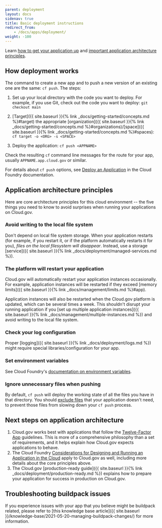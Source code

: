 ```yaml
---
parent: deployment
layout: docs
sidenav: true
title: Basic deployment instructions
redirect_from:
    - /docs/apps/deployment/
weight: -100
---
```


Learn [how to get your application up](#how-deployment-works) and [important application architecture principles](#application-architecture-principles).

## How deployment works

The command to create a new app and to push a new version of an existing one are the same: `cf push`. The steps:

1. Set up your local directory with the code you want to deploy. For example, if you use Git, check out the code you want to deploy: `git checkout main`

1. [Target]({{ site.baseurl }}{% link _docs/getting-started/concepts.md %}#target) the appropriate [organization]({{ site.baseurl }}{% link _docs/getting-started/concepts.md %}#organizations)/[space]({{ site.baseurl }}{% link _docs/getting-started/concepts.md %}#spaces): `cf target -o <ORG> -s <SPACE>`
1. Deploy the application: `cf push <APPNAME>`

Check the resulting `cf` command line messages for the route for your app, usually `APPNAME.app.cloud.gov` or similar.

For details about `cf push` options, see [Deploy an Application](https://docs.cloudfoundry.org/devguide/deploy-apps/deploy-app.html) in the Cloud Foundry documentation.

## Application architecture principles

Here are core architecture principles for this cloud environment -- the five things you need to know to avoid surprises when running your applications on Cloud.gov.

### Avoid writing to the local file system

Don't depend on local file system storage. When your application restarts (for example, if you restart it, or if the platform automatically restarts it for you), *files on the local filesystem will disappear*. Instead, use a storage [service]({{ site.baseurl }}{% link _docs/deployment/managed-services.md %}).

### The platform will restart your application

Cloud.gov will automatically restart your application instances occasionally. For example, application instances will be restarted if they exceed [memory limits]({{ site.baseurl }}{% link _docs/management/limits.md %}#app).

Application instances will also be restarted when the Cloud.gov platform is updated, which can be several times a week. This shouldn't disrupt your running application if you [set up multiple application instances]({{ site.baseurl }}{% link _docs/management/multiple-instances.md %}) and avoid writing to the local file system.

### Check your log configuration

Proper [logging]({{ site.baseurl }}{% link _docs/deployment/logs.md %}) might require special libraries/configuration for your app.

### Set environment variables

See Cloud Foundry's [documentation on environment variables](https://docs.cloudfoundry.org/devguide/deploy-apps/environment-variable.html).

### Ignore unnecessary files when pushing

By default, `cf push` will deploy the working state of all the files you have in that directory. You should [exclude files](https://docs.cloudfoundry.org/devguide/deploy-apps/prepare-to-deploy.html#exclude) that your application doesn't need, to prevent those files from slowing down your `cf push` process.

## Next steps on application architecture

1. Cloud.gov works best with applications that follow the [Twelve-Factor App](https://12factor.net/) guidelines. This is more of a comprehensive philosophy than a set of requirements, and it helps explain how Cloud.gov expects applications to behave.
1. The Cloud Foundry [Considerations for Designing and Running an Application in the Cloud](https://docs.cloudfoundry.org/devguide/deploy-apps/prepare-to-deploy.html) apply to Cloud.gov as well, including more details about the core principles above.
1. The Cloud.gov [production-ready guide]({{ site.baseurl }}{% link _docs/deployment/production-ready.md %}) explains how to prepare your application for success in production on Cloud.gov.

## Troubleshooting buildpack issues

If you experience issues with your app that you believe might be buildpack related, please refer to [this knowledge base article]({{ site.baseurl }}/knowledge-base/2021-05-20-managing-buildpack-changes/) for more information.